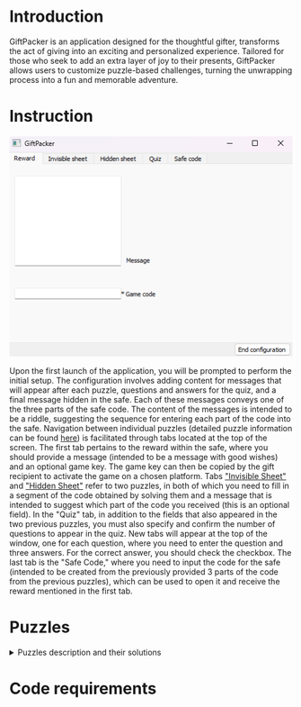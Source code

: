 # Introduction
GiftPacker is an application designed for the thoughtful gifter, transforms the act of giving into an exciting and personalized experience. Tailored for those who seek to add an extra layer of joy to their presents, GiftPacker allows users to customize puzzle-based challenges, turning the unwrapping process into a fun and memorable adventure.

# Instruction 

<div style="text-align:center">

![Configuration menu](/README_imgs/conf.png)

</div>

Upon the first launch of the application, you will be prompted to perform the initial setup. The configuration involves adding content for messages that will appear after each puzzle, questions and answers for the quiz, and a final message hidden in the safe. Each of these messages conveys one of the three parts of the safe code. The content of the messages is intended to be a riddle, suggesting the sequence for entering each part of the code into the safe. Navigation between individual puzzles (detailed puzzle information can be found [here](#puzzles)) is facilitated through tabs located at the top of the screen. The first tab pertains to the reward within the safe, where you should provide a message (intended to be a message with good wishes) and an optional game key. The game key can then be copied by the gift recipient to activate the game on a chosen platform. Tabs ["Invisible Sheet"](#invisible-sheet) and ["Hidden Sheet"](#hidden-sheet) refer to two puzzles, in both of which you need to fill in a segment of the code obtained by solving them and a message that is intended to suggest which part of the code you received (this is an optional field). In the "Quiz" tab, in addition to the fields that also appeared in the two previous puzzles, you must also specify and confirm the number of questions to appear in the quiz. New tabs will appear at the top of the window, one for each question, where you need to enter the question and three answers. For the correct answer, you should check the checkbox. The last tab is the "Safe Code," where you need to input the code for the safe (intended to be created from the previously provided 3 parts of the code from the previous puzzles), which can be used to open it and receive the reward mentioned in the first tab.

# Puzzles
<details>
  <summary>Puzzles description and their solutions</summary>
  
  ## Open the box

  On the right side of the screen, there are hidden scissors. Grab them and drag them onto the box to open it.

  <div style="text-align:center">

  ![Scisors](/README_imgs/scisors.png)

  </div>

  ## Invisible sheet

  There is a camera app on the tablet. Launch it and move the tablet across the entire desktop to find the hidden sheet.

  ## Hidden sheet

  There is a hidden sheet behind the tablet that moves along with it, sticking out slightly, so you can grab it. Grab It and drag from behind. Double-click it to open, then launch the lantern app and flip the tablet (right-upper corner). Move the sheet above the light to see the message.

  <div style="text-align:center">

  ![Hidden sheet](/README_imgs/hidden_sheet.png)

  </div>

  ## Quiz

  You have to answer all the questions that you or your friend who sent you this program have set before. If you answer incorrectly, the answer will be deleted. Answer all the questions to receive the message.

  ## Safe

  Previous puzzles should provide you with fragments of the safe code. Enter them in the correct order (as should be suggested by the puzzle's reward messages) to claim your reward.

</details>

# Code requirements

